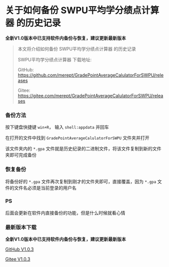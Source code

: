# 关于如何备份 SWPU平均学分绩点计算器 的历史记录

**全新V1.0版本中已支持软件内备份与恢复，建议更新最新版本**

> 本文将介绍如何备份 SWPU平均学分绩点计算器 的历史记录
>
> SWPU平均学分绩点计算器 下载地址:
>
> GitHub: <https://github.com/merept/GradePointAverageCalulatorForSWPU/releases>
>
> Gitee: <https://gitee.com/merept/GradePointAverageCalulatorForSWPU/releases>

### 备份方法

按下键盘快捷键 `win+R`， 输入 `shell:appdata` 并回车

在打开的文件中找到 `GradePointAverageCalulatorForSWPU` 文件夹并打开

该文件夹内的 `*.gpa` 文件就是历史纪录的二进制文件，将该文件复制到新的文件夹即可完成备份

### 恢复备份

将备份好的 `*.gpa` 文件再次复制到刚才的文件夹即可，直接覆盖，因为 `*.gpa` 文件的文件名必须是当前登录的用户名

### PS

后面会更新在软件内直接备份的功能，但是什么时候就看心情

### 最新版本下载

**全新V1.0版本中已支持软件内备份与恢复，建议更新最新版本**

[GitHub V1.0.3](https://github.com/merept/GradePointAverageCalulatorForSWPU/releases/tag/V1.0.4)

[Gitee V1.0.3](https://gitee.com/merept/GradePointAverageCalulatorForSWPU/releases/V1.0.4)
